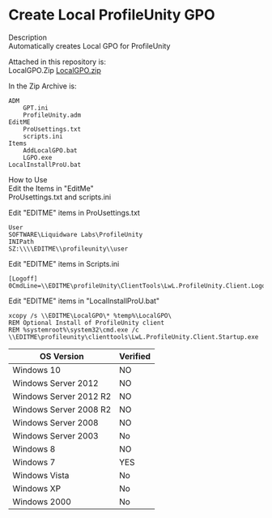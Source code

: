 # Create Local ProfileUnity GPO

Description <br>
Automatically creates Local GPO for ProfileUnity<br>

Attached in this repository is:<br>
LocalGPO.Zip [LocalGPO.zip][localgpozip]<br>

In the Zip Archive is:<br>

````
ADM
	GPT.ini
	ProfileUnity.adm
EditME
	ProUsettings.txt
	scripts.ini
Items
	AddLocalGPO.bat
	LGPO.exe
LocalInstallProU.bat
````

How to Use<br>
Edit the Items in "EditMe"<br>
ProUsettings.txt and scripts.ini<br>

Edit "EDITME" items in ProUsettings.txt
````
User
SOFTWARE\Liquidware Labs\ProfileUnity
INIPath
SZ:\\\\EDITME\\profileunity\\user
````

Edit "EDITME" items in Scripts.ini
````
[Logoff]
0CmdLine=\\EDITME\profileUnity\ClientTools\LwL.ProfileUnity.Client.Logoff.exe
````

Edit "EDITME" items in "LocalInstallProU.bat"
````
xcopy /s \\EDITME\LocalGPO\* %temp%\LocalGPO\
REM Optional Install of ProfileUnity client
REM %systemroot%\system32\cmd.exe /c \\EDITME\profileunity\clienttools\LwL.ProfileUnity.Client.Startup.exe
````

[localgpozip]: https://github.com/liquidwarelabs/Profileunity/raw/master/



| OS Version  | Verified |
| ------------- | ------------- |
|Windows 10 | NO |
|Windows Server 2012 | NO |
|Windows Server 2012 R2 | NO |
|Windows Server 2008 R2 | NO |
|Windows Server 2008 | NO |
|Windows Server 2003 | No |
|Windows 8 | NO |
|Windows 7 | YES |
|Windows Vista | No |
|Windows XP | No |
|Windows 2000 | No |

